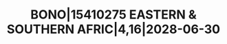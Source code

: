 ---
layout: asset
title: BONO|15410275 EASTERN & SOUTHERN AFRIC|4,16|2028-06-30
isin: XS2356571559
---